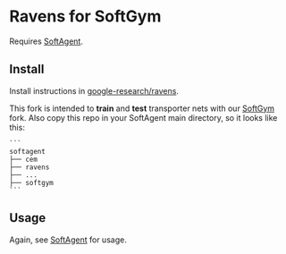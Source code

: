 # Ravens for SoftGym

Requires [SoftAgent](https://github.com/roboticslab-uc3m/softagent).

## Install

Install instructions in [google-research/ravens](https://github.com/google-research/ravens).

This fork is intended to **train** and **test** transporter nets with our [SoftGym](https://github.com/roboticslab-uc3m/softgym) fork. Also copy this repo 
in your SoftAgent main directory, so it looks like this:

    ```
    softagent
    ├── cem
    ├── ravens
    ├── ...
    ├── softgym
    ```

## Usage

Again, see [SoftAgent](https://github.com/roboticslab-uc3m/softagent) for usage.

